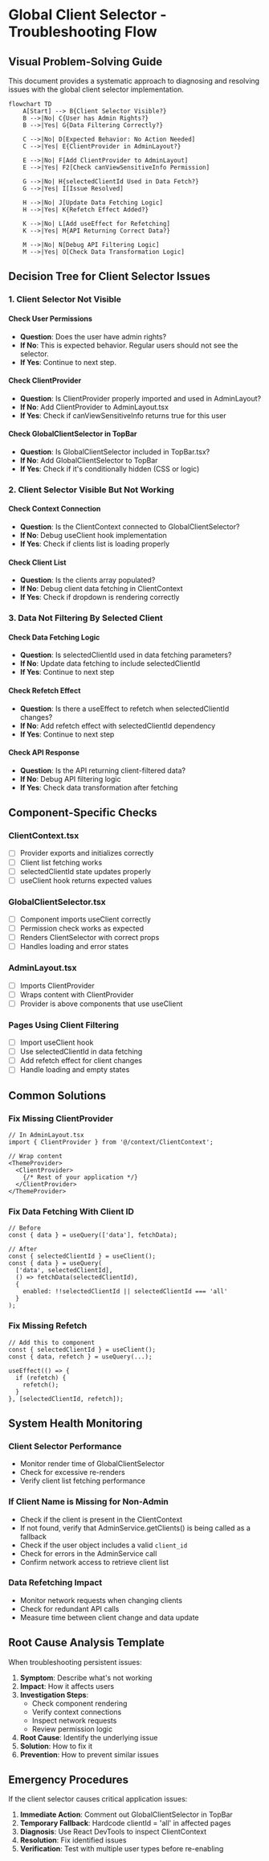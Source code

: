 # Global Client Selector - Troubleshooting Flow

## Visual Problem-Solving Guide

This document provides a systematic approach to diagnosing and resolving issues with the global client selector implementation.

```mermaid
flowchart TD
    A[Start] --> B{Client Selector Visible?}
    B -->|No| C{User has Admin Rights?}
    B -->|Yes| G{Data Filtering Correctly?}
    
    C -->|No| D[Expected Behavior: No Action Needed]
    C -->|Yes| E{ClientProvider in AdminLayout?}
    
    E -->|No| F[Add ClientProvider to AdminLayout]
    E -->|Yes| F2[Check canViewSensitiveInfo Permission]
    
    G -->|No| H{selectedClientId Used in Data Fetch?}
    G -->|Yes| I[Issue Resolved]
    
    H -->|No| J[Update Data Fetching Logic]
    H -->|Yes| K{Refetch Effect Added?}
    
    K -->|No| L[Add useEffect for Refetching]
    K -->|Yes| M{API Returning Correct Data?}
    
    M -->|No| N[Debug API Filtering Logic]
    M -->|Yes| O[Check Data Transformation Logic]
```

## Decision Tree for Client Selector Issues

### 1. Client Selector Not Visible

#### Check User Permissions
- **Question**: Does the user have admin rights?
- **If No**: This is expected behavior. Regular users should not see the selector.
- **If Yes**: Continue to next step.

#### Check ClientProvider
- **Question**: Is ClientProvider properly imported and used in AdminLayout?
- **If No**: Add ClientProvider to AdminLayout.tsx
- **If Yes**: Check if canViewSensitiveInfo returns true for this user

#### Check GlobalClientSelector in TopBar
- **Question**: Is GlobalClientSelector included in TopBar.tsx?
- **If No**: Add GlobalClientSelector to TopBar
- **If Yes**: Check if it's conditionally hidden (CSS or logic)

### 2. Client Selector Visible But Not Working

#### Check Context Connection
- **Question**: Is the ClientContext connected to GlobalClientSelector?
- **If No**: Debug useClient hook implementation
- **If Yes**: Check if clients list is loading properly

#### Check Client List
- **Question**: Is the clients array populated?
- **If No**: Debug client data fetching in ClientContext
- **If Yes**: Check if dropdown is rendering correctly

### 3. Data Not Filtering By Selected Client

#### Check Data Fetching Logic
- **Question**: Is selectedClientId used in data fetching parameters?
- **If No**: Update data fetching to include selectedClientId
- **If Yes**: Continue to next step

#### Check Refetch Effect
- **Question**: Is there a useEffect to refetch when selectedClientId changes?
- **If No**: Add refetch effect with selectedClientId dependency
- **If Yes**: Continue to next step

#### Check API Response
- **Question**: Is the API returning client-filtered data?
- **If No**: Debug API filtering logic
- **If Yes**: Check data transformation after fetching

## Component-Specific Checks

### ClientContext.tsx
- [ ] Provider exports and initializes correctly
- [ ] Client list fetching works
- [ ] selectedClientId state updates properly
- [ ] useClient hook returns expected values

### GlobalClientSelector.tsx
- [ ] Component imports useClient correctly
- [ ] Permission check works as expected
- [ ] Renders ClientSelector with correct props
- [ ] Handles loading and error states

### AdminLayout.tsx
- [ ] Imports ClientProvider
- [ ] Wraps content with ClientProvider
- [ ] Provider is above components that use useClient

### Pages Using Client Filtering
- [ ] Import useClient hook
- [ ] Use selectedClientId in data fetching
- [ ] Add refetch effect for client changes
- [ ] Handle loading and empty states

## Common Solutions

### Fix Missing ClientProvider
```tsx
// In AdminLayout.tsx
import { ClientProvider } from '@/context/ClientContext';

// Wrap content
<ThemeProvider>
  <ClientProvider>
    {/* Rest of your application */}
  </ClientProvider>
</ThemeProvider>
```

### Fix Data Fetching With Client ID
```tsx
// Before
const { data } = useQuery(['data'], fetchData);

// After
const { selectedClientId } = useClient();
const { data } = useQuery(
  ['data', selectedClientId],
  () => fetchData(selectedClientId),
  {
    enabled: !!selectedClientId || selectedClientId === 'all'
  }
);
```

### Fix Missing Refetch
```tsx
// Add this to component
const { selectedClientId } = useClient();
const { data, refetch } = useQuery(...);

useEffect(() => {
  if (refetch) {
    refetch();
  }
}, [selectedClientId, refetch]);
```

## System Health Monitoring

### Client Selector Performance
- Monitor render time of GlobalClientSelector
- Check for excessive re-renders
- Verify client list fetching performance

### If Client Name is Missing for Non-Admin
- Check if the client is present in the ClientContext
- If not found, verify that AdminService.getClients() is being called as a fallback
- Check if the user object includes a valid `client_id`
- Check for errors in the AdminService call
- Confirm network access to retrieve client list

### Data Refetching Impact
- Monitor network requests when changing clients
- Check for redundant API calls
- Measure time between client change and data update

## Root Cause Analysis Template

When troubleshooting persistent issues:

1. **Symptom**: Describe what's not working
2. **Impact**: How it affects users
3. **Investigation Steps**:
   - Check component rendering
   - Verify context connections
   - Inspect network requests
   - Review permission logic
4. **Root Cause**: Identify the underlying issue
5. **Solution**: How to fix it
6. **Prevention**: How to prevent similar issues

## Emergency Procedures

If the client selector causes critical application issues:

1. **Immediate Action**: Comment out GlobalClientSelector in TopBar
2. **Temporary Fallback**: Hardcode clientId = 'all' in affected pages
3. **Diagnosis**: Use React DevTools to inspect ClientContext
4. **Resolution**: Fix identified issues
5. **Verification**: Test with multiple user types before re-enabling
